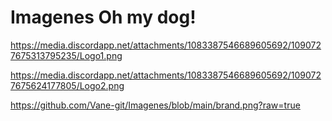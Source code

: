 # Imagenes Oh my dog!

https://media.discordapp.net/attachments/1083387546689605692/1090727675313795235/Logo1.png


https://media.discordapp.net/attachments/1083387546689605692/1090727675624177805/Logo2.png


https://github.com/Vane-git/Imagenes/blob/main/brand.png?raw=true

